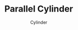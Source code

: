 ---
image_primary: "img/DSC_2552.jpg"
description: "When%20paired%20with%20a%20long%20LED%20filament%20bulb%2C%20this%20tall%20cylinder%20creates%20a%20beautiful%20and%20calming%20light.%20Its%20blown%20glass%20shade%20radiates%20color%20by%20just%20having%20the%20tip%20of%20the%20bulb%20exposed%20through%20the%20metal%20top.%20Whether%20placed%20in%20a%20residential%20or%20commercial%20application%2C%20these%20simple%20and%20elegant%20cylinders%20work%20great%20grouped%20together."
designer: "Hennepin Made"
subtitle: "Cylinder"
title: "Parallel Cylinder"
href: "https://www.hennepinmade.com/shop/cylinder"
tags: 
  - "hennepin-made"
  - "pendants"
image_secondary: "img/Cylinder_Sapphire_Champagne_White.jpg"
category: "pendants"
manufacturer: "Hennepin Made"
slug: "/manufacturers/hennepin-made/pendants/hennepin-made-parallel-cylinder"
---